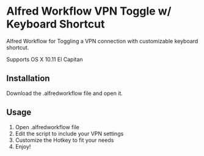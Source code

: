 # Alfred Workflow VPN Toggle w/ Keyboard Shortcut

Alfred Workflow for Toggling a VPN connection with customizable keyboard shortcut.

Supports OS X 10.11 El Capitan

## Installation
Download the .alfredworkflow file and open it.

## Usage
1. Open .alfredworkflow file
2. Edit the script to include your VPN settings
3. Customize the Hotkey to fit your needs
4. Enjoy!